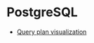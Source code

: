 # PostgreSQL

* [Query plan visualization](http://tatiyants.com/postgres-query-plan-visualization/)
